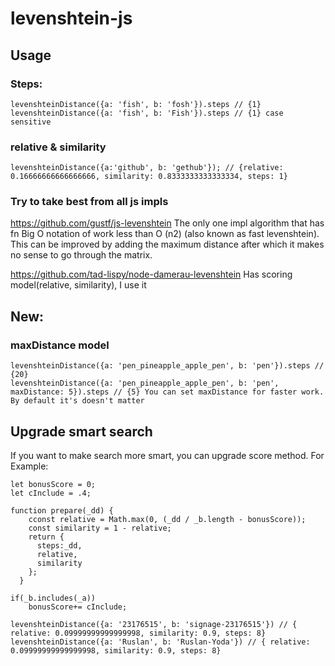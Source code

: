 # levenshtein-js

## Usage

### Steps: 
```
levenshteinDistance({a: 'fish', b: 'fosh'}).steps // {1}
levenshteinDistance({a: 'fish', b: 'Fish'}).steps // {1} case sensitive
```
### relative & similarity
```
levenshteinDistance({a:'github', b: 'gethub'}); // {relative: 0.16666666666666666, similarity: 0.8333333333333334, steps: 1}
```

### Try to take best from all js impls

https://github.com/gustf/js-levenshtein
The only one impl algorithm that has fn Big O notation of work less than O (n2) (also known as fast levenshtein). This can be improved by adding the maximum distance after which it makes no sense to go through the matrix.

https://github.com/tad-lispy/node-damerau-levenshtein
Has scoring model(relative, similarity), I use it

## New:
### maxDistance model
```
levenshteinDistance({a: 'pen_pineapple_apple_pen', b: 'pen'}).steps // {20} 
levenshteinDistance({a: 'pen_pineapple_apple_pen', b: 'pen', maxDistance: 5}).steps // {5} You can set maxDistance for faster work. By default it's doesn't matter
```

## Upgrade smart search
If you want to make search more smart, you can upgrade score method. For Example:
```
let bonusScore = 0;
let сInclude = .4;

function prepare(_dd) {
    cconst relative = Math.max(0, (_dd / _b.length - bonusScore));
    const similarity = 1 - relative;
    return {
      steps:_dd,
      relative,
      similarity
    };
  }

if(_b.includes(_a))
    bonusScore+= сInclude;

levenshteinDistance({a: '23176515', b: 'signage-23176515'}) // { relative: 0.09999999999999998, similarity: 0.9, steps: 8}
levenshteinDistance({a: 'Ruslan', b: 'Ruslan-Yoda'}) // { relative: 0.09999999999999998, similarity: 0.9, steps: 8}
```
